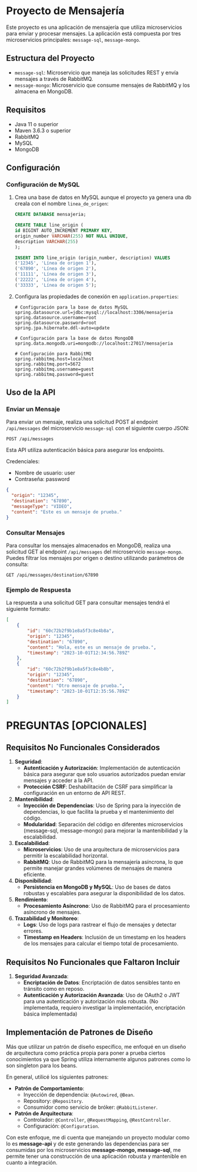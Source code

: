 # Proyecto de Mensajería

Este proyecto es una aplicación de mensajería que utiliza microservicios para enviar y procesar mensajes. La aplicación está compuesta por tres microservicios principales: `message-sql`, `message-mongo`.

## Estructura del Proyecto

- `message-sql`: Microservicio que maneja las solicitudes REST y envía mensajes a través de RabbitMQ.
- `message-mongo`: Microservicio que consume mensajes de RabbitMQ y los almacena en MongoDB.

## Requisitos

- Java 11 o superior
- Maven 3.6.3 o superior
- RabbitMQ
- MySQL
- MongoDB

## Configuración

### Configuración de MySQL

1. Crea una base de datos en MySQL aunque el proyecto ya genera una db creala con el nombre `linea_de_origen`:
    ```sql
    CREATE DATABASE mensajeria;

    CREATE TABLE line_origin (
    id BIGINT AUTO_INCREMENT PRIMARY KEY,
    origin_number VARCHAR(255) NOT NULL UNIQUE,
    description VARCHAR(255)
    );

    INSERT INTO line_origin (origin_number, description) VALUES
    ('12345', 'Línea de origen 1'),
    ('67890', 'Línea de origen 2'),
    ('11111', 'Línea de origen 3'),
    ('22222', 'Línea de origen 4'),
    ('33333', 'Línea de origen 5');
    ```

2. Configura las propiedades de conexión en `application.properties`:
    ```properties
    # Configuración para la base de datos MySQL
    spring.datasource.url=jdbc:mysql://localhost:3306/mensajeria
    spring.datasource.username=root
    spring.datasource.password=root
    spring.jpa.hibernate.ddl-auto=update

    # Configuración para la base de datos MongoDB
    spring.data.mongodb.uri=mongodb://localhost:27017/mensajeria

    # Configuración para RabbitMQ
    spring.rabbitmq.host=localhost
    spring.rabbitmq.port=5672
    spring.rabbitmq.username=guest
    spring.rabbitmq.password=guest
    ```

## Uso de la API

### Enviar un Mensaje

Para enviar un mensaje, realiza una solicitud POST al endpoint `/api/messages` del microservicio `message-sql` con el siguiente cuerpo JSON:

```http
POST /api/messages
```

Esta API utiliza autenticación básica para asegurar los endpoints.

Credenciales:
- Nombre de usuario: user
- Contraseña: password

```json
{
  "origin": "12345",
  "destination": "67890",
  "messageType": "VIDEO",
  "content": "Este es un mensaje de prueba."
}
```

### Consultar Mensajes

Para consultar los mensajes almacenados en MongoDB, realiza una solicitud GET al endpoint `/api/messages` del microservicio `message-mongo`. Puedes filtrar los mensajes por origen o destino utilizando parámetros de consulta:

```http
GET /api/messages/destination/67890
```

### Ejemplo de Respuesta

La respuesta a una solicitud GET para consultar mensajes tendrá el siguiente formato:

```json
[
    {
        "id": "60c72b2f9b1e8a5f3c8e4b8a",
        "origin": "12345",
        "destination": "67890",
        "content": "Hola, este es un mensaje de prueba.",
        "timestamp": "2023-10-01T12:34:56.789Z"
    },
    {
        "id": "60c72b2f9b1e8a5f3c8e4b8b",
        "origin": "12345",
        "destination": "67890",
        "content": "Otro mensaje de prueba.",
        "timestamp": "2023-10-01T12:35:56.789Z"
    }
]
```
# PREGUNTAS [OPCIONALES]
## Requisitos No Funcionales Considerados

1. **Seguridad**:
    - **Autenticación y Autorización**: Implementación de autenticación básica para asegurar que solo usuarios autorizados puedan enviar mensajes y acceder a la API.
    - **Protección CSRF**: Deshabilitación de CSRF para simplificar la configuración en un entorno de API REST.
2. **Mantenibilidad**:
    - **Inyección de Dependencias**: Uso de Spring para la inyección de dependencias, lo que facilita la prueba y el mantenimiento del código.
    - **Modularidad**: Separación del código en diferentes microservicios (message-sql, message-mongo) para mejorar la mantenibilidad y la escalabilidad.
3. **Escalabilidad**:
    - **Microservicios**: Uso de una arquitectura de microservicios para permitir la escalabilidad horizontal.
    - **RabbitMQ**: Uso de RabbitMQ para la mensajería asíncrona, lo que permite manejar grandes volúmenes de mensajes de manera eficiente.
4. **Disponibilidad**:
    - **Persistencia en MongoDB y MySQL**: Uso de bases de datos robustas y escalables para asegurar la disponibilidad de los datos.
5. **Rendimiento**:
    - **Procesamiento Asíncrono**: Uso de RabbitMQ para el procesamiento asíncrono de mensajes.
6. **Trazabilidad y Monitoreo**:
    - **Logs**: Uso de logs para rastrear el flujo de mensajes y detectar errores.
    - **Timestamp en Headers**: Inclusión de un timestamp en los headers de los mensajes para calcular el tiempo total de procesamiento.

## Requisitos No Funcionales que Faltaron Incluir

1. **Seguridad Avanzada**:
    - **Encriptación de Datos**: Encriptación de datos sensibles tanto en tránsito como en reposo.
    - **Autenticación y Autorización Avanzada**: Uso de OAuth2 o JWT para una autenticación y autorización más robusta. (No implementada, requiero investigar la implementación, encriptación básica implementada)

## Implementación de Patrones de Diseño

Más que utilizar un patrón de diseño específico, me enfoqué en un diseño de arquitectura como práctica propia para poner a prueba ciertos conocimientos ya que Spring utiliza internamente algunos patrones como lo son singleton para los beans.

En general, utilicé los siguientes patrones:

- **Patrón de Comportamiento**:
  - Inyección de dependencia: `@Autowired`, `@Bean`.
  - Repository: `@Repository`.
  - Consumidor como servicio de bróker: `@RabbitListener`.
- **Patrón de Arquitectura**:
  - Controlador: `@Controller`, `@RequestMapping`, `@RestController`.
  - Configuración: `@Configuration`.

Con este enfoque, me di cuenta que manejando un proyecto modular como lo es **message-api** y de este generando las dependencias para ser consumidas por los microservicios **message-mongo, message-sql**, me permite tener una construcción de una aplicación robusta y mantenible en cuanto a integración.
